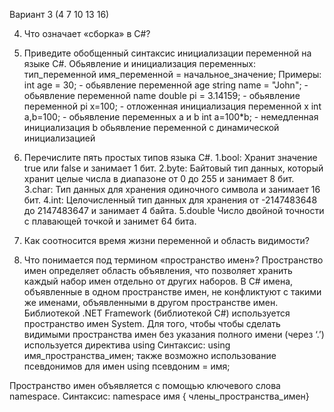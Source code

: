 Вариант 3 (4 7 10 13 16)

4. Что означает «сборка» в C#?

7. Приведите обобщенный синтаксис инициализации переменной на
языке C#.
Обьявление и инициализация переменных:
тип_переменной имя_переменной = начальное_значение;
Примеры:
    int age = 30; - обьявление переменной age
string name = "John"; - обьявление переменной name
double pi = 3.14159; - обьявление переменной pi
x=100; - отложенная инициализация переменной x
int a,b=100; - обьявление переменных a и b
int a=100*b; - немедленная инициализация b обьявление переменной с динамической инициализацией

10. Перечислите пять простых типов языка C#.
    1.bool: Хранит значение true или false и занимает 1 бит.
    2.byte: Байтовый тип данных, который хранит целые числа в диапазоне от 0 до 255 и занимает 8 бит.
    3.char: Тип данных для хранения одиночного символа и занимает 16 бит.
    4.int: Целочисленный тип данных для хранения от -2147483648 до 2147483647 и занимает 4 байта.
    5.double Число двойной точности с плавающей точкой  и занимет 64 бита.

13. Как соотносится время жизни переменной и область видимости?
  

16. Что понимается под термином «пространство имен»?
Пространство имен определяет область объявления, что позволяет хранить каждый набор имен отдельно от других наборов. В С# имена, объявленные в одном пространстве имен, не конфликтуют с такими же именами, объявленными в другом пространстве имен. Библиотекой .NET Framework (библиотекой С#) используется пространство имен System. Для того, чтобы чтобы сделать видимыми пространства имен без указания полного имени (через ‘.’) используется директива using
Синтаксис:
using имя_пространства_имен;
также возможно использование псевдонимов для имен
using псевдоним = имя;

Пространство имен объявляется с помощью ключевого слова
namespace.
Синтаксис:
namespace имя {
члены_пространства_имен}
